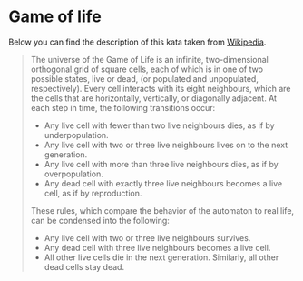 # Game of life

Below you can find the description of this kata taken from [Wikipedia](https://en.wikipedia.org/wiki/Conway%27s_Game_of_Life).

>The universe of the Game of Life is an infinite, two-dimensional orthogonal grid of square cells, each of which is in one of two possible states, live or dead, (or populated and unpopulated, respectively). Every cell interacts with its eight neighbours, which are the cells that are horizontally, vertically, or diagonally adjacent. At each step in time, the following transitions occur:
>
>* Any live cell with fewer than two live neighbours dies, as if by underpopulation.
>* Any live cell with two or three live neighbours lives on to the next generation.
>* Any live cell with more than three live neighbours dies, as if by overpopulation.
>* Any dead cell with exactly three live neighbours becomes a live cell, as if by reproduction.
>
>These rules, which compare the behavior of the automaton to real life, can be condensed into the following:
>
>* Any live cell with two or three live neighbours survives.
>* Any dead cell with three live neighbours becomes a live cell.
>* All other live cells die in the next generation. Similarly, all other dead cells stay dead.

